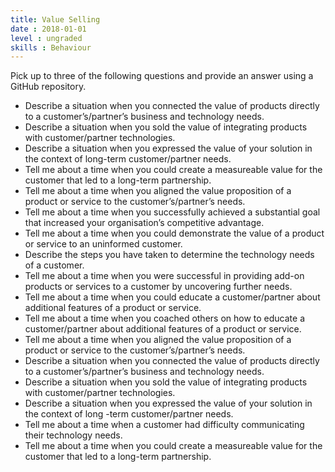 ```yaml
---
title: Value Selling
date : 2018-01-01
level : ungraded
skills : Behaviour
---
```

Pick up to three of the following questions and provide an answer using a GitHub repository.

- Describe a situation when you connected the value of products directly to a customer’s/partner’s business and technology needs.
- Describe a situation when you sold the value of integrating products with customer/partner technologies.
- Describe a situation when you expressed the value of your solution in the context of long-term customer/partner needs.
- Tell me about a time when you could create a measureable value for the customer that led to a long-term partnership.
- Tell me about a time when you aligned the value proposition of a product or service to the customer’s/partner’s needs.
- Tell me about a time when you successfully achieved a substantial goal that increased your organisation’s competitive advantage.
- Tell me about a time when you could demonstrate the value of a product or service to an uninformed customer.
 - Describe the steps you have taken to determine the technology needs of a customer.
- Tell me about a time when you were successful in providing add-on products or services to a customer by uncovering further needs.
- Tell me about a time when you could educate a customer/partner about additional features of a product or service.
- Tell me about a time when you coached others on how to educate a customer/partner about additional features of a product or service.
- Tell me about a time when you aligned the value proposition of a product or service to the customer’s/partner’s needs.
- Describe a situation when you connected the value of products directly to a customer’s/partner’s business and technology needs.
- Describe a situation when you sold the value of integrating products with customer/partner technologies.
- Describe a situation when you expressed the value of your solution in the context of long -term customer/partner needs.
- Tell me about a time when a customer had difficulty communicating their technology needs.
- Tell me about a time when you could create a measureable value for the customer that led to a long-term partnership.

